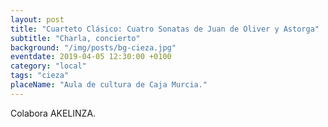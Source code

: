 ```yaml
---
layout: post
title: "Cuarteto Clásico: Cuatro Sonatas de Juan de Oliver y Astorga"
subtitle: "Charla, concierto"
background: "/img/posts/bg-cieza.jpg"
eventdate: 2019-04-05 12:30:00 +0100
category: "local"
tags: "cieza"
placeName: "Aula de cultura de Caja Murcia."
---
```


Colabora AKELINZA.